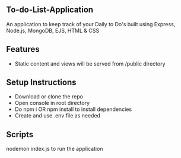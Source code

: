 ## To-do-List-Application
An application to keep track of your Daily to Do's built using Express, Node.js, MongoDB, EJS, HTML & CSS

## Features
* Static content and views will be served from /public directory

## Setup Instructions
* Download or clone the repo
* Open console in root directory
* Do npm i OR npm install to install dependencies
* Create and use .env file as needed

## Scripts
nodemon index.js to run the application
